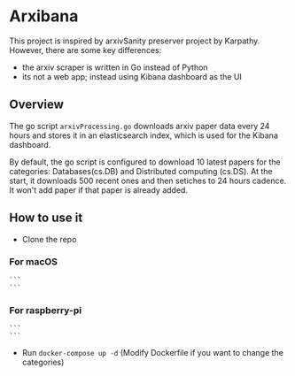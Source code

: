 # Arxibana

This project is inspired by arxivSanity preserver project by Karpathy. However, there are some key differences:
- the arxiv scraper is written in Go instead of Python
- its not a web app; instead using Kibana dashboard as the UI


## Overview

The go script `arxivProcessing.go` downloads arxiv paper data every 24 hours and stores it in an elasticsearch index, which is used for the Kibana dashboard.

By default, the go script is configured to download 10 latest papers for the categories: Databases(cs.DB) and Distributed computing (cs.DS). At the start, it downloads 500 recent ones and then setiches to 24 hours cadence. 
It won't add paper if that paper is already added.

## How to use it
- Clone the repo
### For macOS
	```
	```
### For raspberry-pi
    ```
    ```
- Run `docker-compose up -d` (Modify Dockerfile if you want to change the categories)

